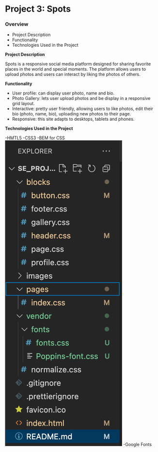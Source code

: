 # Project 3: Spots

### Overview

- Project Description
- Functionality
- Technologies Used in the Project

**Project Description**

Spots is a responsive social media platform designed for sharing favorite places in the world and special moments. The platform allows users to upload photos and users can interact by liking the photos of others.

**Functionality**

- User profile: can display user photo, name and bio.
- Photo Gallery: lets user upload photos and be display in a responsive grid layout.
- Interactive: pretty user friendly, allowing users to like photos, edit their bio (photo, name, bio), uploading new photos to their page.
- Responsive: this site adapts to desktops, tablets and phones.

**Technologies Used in the Project**

-HMTL5
-CSS3
-BEM for CSS
![alt text](image.png)
-Google Fonts
